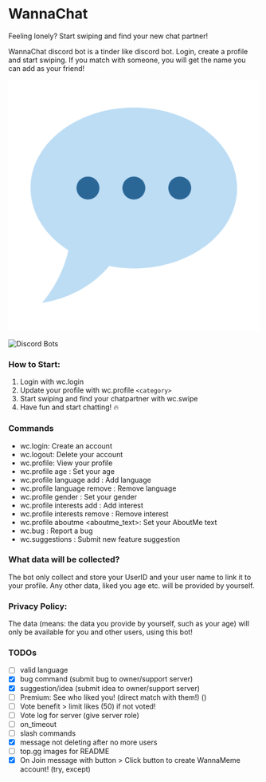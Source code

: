 # WannaChat
Feeling lonely? Start swiping and find your new chat partner!

WannaChat discord bot is a tinder like discord bot. Login, create a profile and start swiping. If you match with someone, you will get the name you can add as your friend! 

<img src="https://github.com/JannesT3011/WannaChat/blob/main/logo.png" alt="LOGO"> 

![Discord Bots](https://top.gg/api/widget/servers/979065679376437308.svg)


### How to Start:

1. Login with wc.login
2. Update your profile with wc.profile `<category>`
3. Start swiping and find your chatpartner with wc.swipe
4. Have fun and start chatting! 🔥

### Commands
- wc.login: Create an account
- wc.logout: Delete your account
- wc.profile: View your profile
- wc.profile age : Set your age
- wc.profile language add <language>: Add language
- wc.profile language remove <language>: Remove language
- wc.profile gender : Set your gender
- wc.profile interests add <interest>: Add interest
- wc.profile interests remove <interest>: Remove interest
- wc.profile aboutme <aboutme_text>: Set your AboutMe text
- wc.bug : Report a bug
- wc.suggestions : Submit new feature suggestion


### What data will be collected?
The bot only collect and store your UserID and your user name to link it to your profile.
Any other data, liked you age etc. will be provided by yourself.

### Privacy Policy:
The data (means: the data you provide by yourself, such as your age) will only be available for you and other users, using this bot! 


### TODOs
- [ ] valid language
- [X] bug command (submit bug to owner/support server)
- [X] suggestion/idea (submit idea to owner/support server)
- [ ] Premium: See who liked you! (direct match with them!) ()
- [ ] Vote benefit > limit likes (50) if not voted!
- [ ] Vote log for server (give server role)
- [ ] on_timeout
- [ ] slash commands
- [X] message not deleting after no more users
- [ ] top.gg images for README
- [X] On Join message with button > Click button to create WannaMeme account! (try, except)